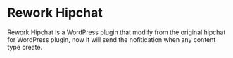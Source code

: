 # Rework Hipchat

Rework Hipchat is a WordPress plugin that modify from the original hipchat for WordPress plugin, now it will send the nofitication when any content type create.